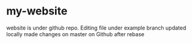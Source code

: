# my-website

website is under github repo.
Editing file under example branch
updated locally
made changes on master on Github after rebase
